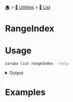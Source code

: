 <!--startTocHeader-->
[🏠](../../README.md) > [🔧 Utilities](../README.md) > [🧺 List](README.md)
# RangeIndex
<!--endTocHeader-->

# Usage


```bash
zaruba list rangeIndex --help
```
 
<details>
<summary>Output</summary>
 
```````
Print jsonList indexes

Usage:
  zaruba list rangeIndex <jsonList> [flags]

Examples:

> zaruba list rangeIndex '["🍊","🍓","🍇"]'
0
1
2

> LIST='["🍊","🍓","🍇"]'
> for INDEX in $(zaruba list rangeIndex "$LIST")
  do
	VALUE=$(zaruba list get "$LIST" $INDEX)
	echo "$INDEX $VALUE"
  done

0 🍊
1 🍓
2 🍇


Flags:
  -h, --help   help for rangeIndex
```````
</details>


# Examples


<!--startTocSubtopic-->
<!--endTocSubtopic-->
